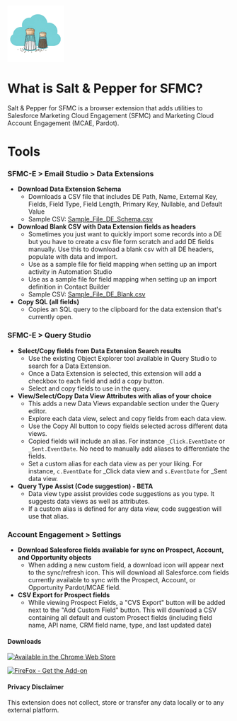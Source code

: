 ![Salt&Pepper for SFMC](images/sp-icon-128.png)
# What is Salt & Pepper for SFMC?
Salt & Pepper for SFMC is a browser extension that adds utilities to Salesforce Marketing Cloud Engagement (SFMC) and Marketing Cloud Account Engagement (MCAE, Pardot).

# Tools
### SFMC-E > Email Studio > Data Extensions
- __Download Data Extension Schema__
  - Downloads a CSV file that includes DE Path, Name, External Key, Fields, Field Type, Field Length, Primary Key, Nullable, and Default Value
  - Sample CSV: [Sample_File_DE_Schema.csv](Sample_File_DE_Schema.csv)
- __Download Blank CSV with Data Extension fields as headers__
  - Sometimes you just want to quickly import some records into a DE but you have to create a csv file form scratch and add DE fields manually. Use this to download a blank csv with all DE headers, populate with data and import.
  - Use as a sample file for field mapping when setting up an import activity in Automation Studio
  - Use as a sample file for field mapping when setting up an import definition in Contact Builder
  - Sample CSV: [Sample_File_DE_Blank.csv](Sample_File_DE_Blank.csv)
- __Copy SQL (all fields)__
  - Copies an SQL query to the clipboard for the data extension that's currently open.

### SFMC-E > Query Studio 
- __Select/Copy fields from Data Extension Search results__
  - Use the existing Object Explorer tool available in Query Studio to search for a Data Extension.
  - Once a Data Extension is selected, this extension will add a checkbox to each field and add a copy button.
  - Select and copy fields to use in the query.
- __View/Select/Copy Data View Attributes with alias of your choice__
  - This adds a new Data Views expandable section under the Query editor.
  - Explore each data view, select and copy fields from each data view.
  - Use the Copy All button to copy fields selected across different data views.
  - Copied fields will include an alias. For instance `_Click.EventDate` or `_Sent.EventDate`. No need to manually add aliases to differentiate the fields.
  - Set a custom alias for each data view as per your liking. For instance, `c.EventDate` for _Click data view and `s.EventDate` for _Sent data view.
- __Query Type Assist (Code suggestion) - BETA__
  - Data view type assist provides code suggestions as you type. It suggests data views as well as attributes. 
  - If a custom alias is defined for any data view, code suggestion will use that alias.

### Account Engagement > Settings 
- __Download Salesforce fields available for sync on Prospect, Account, and Opportunity objects__
  - When adding a new custom field, a download icon will appear next to the sync/refresh icon. This will download all Salesforce.com fields currently available to sync with the Prospect, Account, or Opportunity Pardot/MCAE field.
- __CSV Export for Prospect fields__
  - While viewing Prospect Fields, a "CVS Export" button will be added next to the "Add Custom Field" button. This will download a CSV containing all default and custom Prosect fields (including field name, API name, CRM field name, type, and last updated date)

#### Downloads
[![Available in the Chrome Web Store](https://developer.chrome.com/static/docs/webstore/branding/image/iNEddTyWiMfLSwFD6qGq.png 'Available in the Chrome Web Store')](https://chromewebstore.google.com/detail/salt-pepper-for-sfmc/kaepngbmnmbbaihkldlepffifhjgkefn)

[![FireFox - Get the Add-on](https://extensionworkshop.com/assets/img/documentation/publish/get-the-addon-178x60px.dad84b42.png 'FireFox - Get the Add-on')](https://addons.mozilla.org/en-US/firefox/addon/salt-pepper-for-sfmc/)

#### Privacy Disclaimer
This extension does not collect, store or transfer any data locally or to any external platform.
